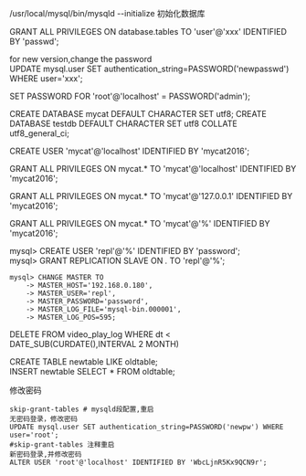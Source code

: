 /usr/local/mysql/bin/mysqld --initialize  初始化数据库  

GRANT ALL PRIVILEGES ON database.tables TO 'user'@'xxx' IDENTIFIED BY 'passwd';  

for new version,change the password  
UPDATE mysql.user SET authentication_string=PASSWORD('newpasswd') WHERE user='xxx';  

SET PASSWORD FOR 'root'@'localhost' = PASSWORD('admin');

CREATE DATABASE mycat DEFAULT CHARACTER SET utf8;
CREATE DATABASE testdb DEFAULT CHARACTER SET utf8 COLLATE utf8_general_ci;  

CREATE USER 'mycat'@'localhost' IDENTIFIED BY 'mycat2016';

GRANT ALL PRIVILEGES ON mycat.* TO 'mycat'@'localhost' IDENTIFIED BY 'mycat2016';

GRANT ALL PRIVILEGES ON mycat.* TO 'mycat'@'127.0.0.1' IDENTIFIED BY 'mycat2016';

GRANT ALL PRIVILEGES ON mycat.* TO 'mycat'@'%' IDENTIFIED BY 'mycat2016';

mysql> CREATE USER 'repl'@'%' IDENTIFIED BY 'password';  
mysql> GRANT REPLICATION SLAVE ON *.* TO 'repl'@'%';  

```
mysql> CHANGE MASTER TO
    -> MASTER_HOST='192.168.0.180',
    -> MASTER_USER='repl',
    -> MASTER_PASSWORD='password',
    -> MASTER_LOG_FILE='mysql-bin.000001',
    -> MASTER_LOG_POS=595;
```
DELETE FROM video_play_log WHERE dt < DATE_SUB(CURDATE(),INTERVAL 2 MONTH)

CREATE TABLE newtable LIKE oldtable;   
INSERT newtable SELECT * FROM oldtable;  

修改密码
```
skip-grant-tables # mysqld段配置,重启
无密码登录，修改密码
UPDATE mysql.user SET authentication_string=PASSWORD('newpw') WHERE user='root';
#skip-grant-tables 注释重启
新密码登录,并修改密码
ALTER USER 'root'@'localhost' IDENTIFIED BY 'WbcLjnR5Kx9QCN9r';
```
